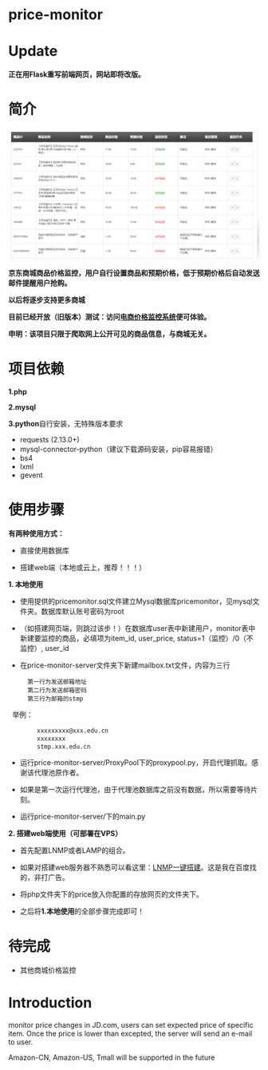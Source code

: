 price-monitor
==========
# Update

**正在用Flask重写前端网页，网站即将改版。**

# 简介

![image](Demo.png)

**京东商城商品价格监控，用户自行设置商品和预期价格，低于预期价格后自动发送邮件提醒用户抢购。**

**以后将逐步支持更多商城**

**目前已经开放（旧版本）测试：访问<a href="http://monitor.usau-buy.me/">电商价格监控系统</a>便可体验。**

**申明：该项目只限于爬取网上公开可见的商品信息，与商城无关。**

# 项目依赖

**1.php**

**2.mysql**

**3.python**自行安装，无特殊版本要求

- requests (2.13.0+)
- mysql-connector-python（建议下载源码安装，pip容易报错）
- bs4
- lxml
- gevent

# 使用步骤

**有两种使用方式：**

- 直接使用数据库 

- 搭建web端（本地或云上，推荐！！！）

**1. 本地使用**

- 使用提供的pricemonitor.sql文件建立Mysql数据库pricemonitor，见mysql文件夹。数据库默认账号密码为root

- （如搭建网页端，则跳过该步！）在数据库user表中新建用户，monitor表中新建要监控的商品，必填项为item_id, user_price, status=1（监控）/0（不监控）, user_id

- 在price-monitor-server文件夹下新建mailbox.txt文件，内容为三行

        第一行为发送邮箱地址
        第二行为发送邮箱密码
        第三行为邮箱的stmp

       举例：
```
        xxxxxxxxx@xxx.edu.cn  
        xxxxxxxx
        stmp.xxx.edu.cn
```

- 运行price-monitor-server/ProxyPool下的proxypool.py，开启代理抓取。感谢该代理池原作者。

- 如果是第一次运行代理池，由于代理池数据库之前没有数据，所以需要等待片刻。

- 运行price-monitor-server/下的main.py



**2. 搭建web端使用（可部署在VPS）**

- 首先配置LNMP或者LAMP的组合。

- 如果对搭建web服务器不熟悉可以看这里：<a href="https://lnmp.org/download.html">LNMP一键搭建</a>。这是我在百度找的，非打广告。

- 将php文件夹下的price放入你配置的存放网页的文件夹下。

- 之后将**1.本地使用**的全部步骤完成即可！

# 待完成

- 其他商城价格监控

# Introduction

monitor price changes in JD.com, users can set expected price of specific item. Once the price is lower than excepted, the server will send an e-mail to user.

Amazon-CN, Amazon-US, Tmall will be supported in the future
